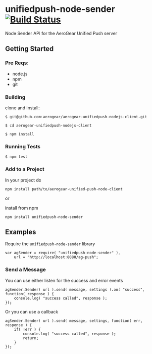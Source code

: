 # unifiedpush-node-sender [![Build Status](https://secure.travis-ci.org/aerogear/aerogear-unifiedpush-nodejs-client.png?branch=master)](https://travis-ci.org/aerogear/aerogear-unifiedpush-nodejs-client)

Node Sender API for the AeroGear Unified Push server

## Getting Started

### Pre Reqs:
* node.js
* npm
* git

### Building

clone and install:

    $ git@github.com:aerogear/aerogear-unifiedpush-nodejs-client.git

    $ cd aerogear-unifiedpush-nodejs-client

    $ npm install

### Running Tests

    $ npm test


### Add to a Project

In your project do

    npm install path/to/aerogear-unified-push-node-client

or

install from npm

    npm install unifiedpush-node-sender



## Examples

Require the `unifiedpush-node-sender` library

    var agSender = require( "unifiedpush-node-sender" ),
        url = "http://localhost:8080/ag-push";

### Send a Message

You can use either listen for the success and error events


    agSender.Sender( url ).send( message, settings ).on( "success", function( response ) {
        console.log( "success called", response );
    });

Or you can use a callback

    agSender.Sender( url ).send( message, settings, function( err, response ) {
        if( !err ) {
            console.log( "success called", response );
            return;
        }
    });
